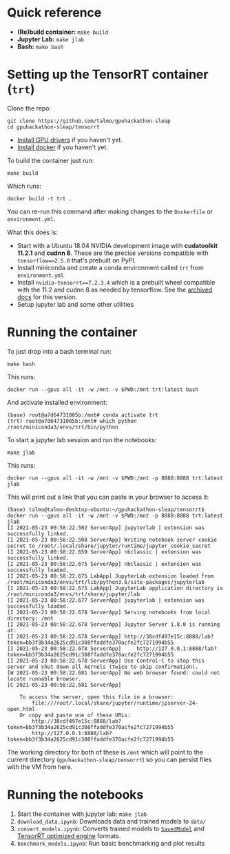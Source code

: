 # Quick reference

- **(Re)build container:** `make build`
- **Jupyter Lab:** `make jlab`
- **Bash:** `make bash`


# Setting up the TensorRT container (`trt`)

Clone the repo:
```
git clone https://github.com/talmo/gpuhackathon-sleap
cd gpuhackathon-sleap/tensorrt
```

- [Install GPU drivers](installing_drivers.md) if you haven't yet.
- [Install docker](installing_docker.md) if you haven't yet.

To build the container just run:
```
make build
```
Which runs:
```
docker build -t trt .
```
You can re-run this command after making changes to the `Dockerfile` or `environment.yml`.

What this does is:
- Start with a Ubuntu 18.04 NVIDIA development image with **cudatoolkit 11.2.1** and **cudnn 8**. These are the precise versions compatible with `tensorflow==2.5.0` that's prebuilt on PyPI.
- Install miniconda and create a conda environment called `trt` from `environment.yml`
- Install `nvidia-tensorrt==7.2.3.4` which is a prebuilt wheel compatible with the 11.2 and cudnn 8 as needed by tensorflow. See the [archived docs](https://docs.nvidia.com/deeplearning/tensorrt/archives/tensorrt-722/quick-start-guide/index.html#installing-pip) for this version.
- Setup jupyter lab and some other utilities


# Running the container

To just drop into a bash terminal run:
```
make bash
```

This runs:
```
docker run --gpus all -it -w /mnt -v $PWD:/mnt trt:latest bash
```
And activate installed environment:
```
(base) root@a7d64731005b:/mnt# conda activate trt
(trt) root@a7d64731005b:/mnt# which python
/root/miniconda3/envs/trt/bin/python
```

To start a jupyter lab session and run the notebooks:
```
make jlab
```

This runs:
```
docker run --gpus all -it -w /mnt -v $PWD:/mnt -p 8888:8888 trt:latest jlab
```

This will print out a link that you can paste in your browser to access it:
```
(base) talmo@talmo-desktop-ubuntu:~/gpuhackathon-sleap/tensorrt$ docker run --gpus all -it -w /mnt -v $PWD:/mnt -p 8888:8888 trt:latest jlab
[I 2021-05-23 00:58:22.502 ServerApp] jupyterlab | extension was successfully linked.
[I 2021-05-23 00:58:22.508 ServerApp] Writing notebook server cookie secret to /root/.local/share/jupyter/runtime/jupyter_cookie_secret
[I 2021-05-23 00:58:22.659 ServerApp] nbclassic | extension was successfully linked.
[I 2021-05-23 00:58:22.675 ServerApp] nbclassic | extension was successfully loaded.
[I 2021-05-23 00:58:22.675 LabApp] JupyterLab extension loaded from /root/miniconda3/envs/trt/lib/python3.6/site-packages/jupyterlab
[I 2021-05-23 00:58:22.675 LabApp] JupyterLab application directory is /root/miniconda3/envs/trt/share/jupyter/lab
[I 2021-05-23 00:58:22.677 ServerApp] jupyterlab | extension was successfully loaded.
[I 2021-05-23 00:58:22.678 ServerApp] Serving notebooks from local directory: /mnt
[I 2021-05-23 00:58:22.678 ServerApp] Jupyter Server 1.8.0 is running at:
[I 2021-05-23 00:58:22.678 ServerApp] http://38cdf497e15c:8888/lab?token=bb3f3b34a2625cd91c308ffaddfe370acfe2fc7271994b55
[I 2021-05-23 00:58:22.678 ServerApp]     http://127.0.0.1:8888/lab?token=bb3f3b34a2625cd91c308ffaddfe370acfe2fc7271994b55
[I 2021-05-23 00:58:22.678 ServerApp] Use Control-C to stop this server and shut down all kernels (twice to skip confirmation).
[W 2021-05-23 00:58:22.681 ServerApp] No web browser found: could not locate runnable browser.
[C 2021-05-23 00:58:22.681 ServerApp] 
    
    To access the server, open this file in a browser:
        file:///root/.local/share/jupyter/runtime/jpserver-24-open.html
    Or copy and paste one of these URLs:
        http://38cdf497e15c:8888/lab?token=bb3f3b34a2625cd91c308ffaddfe370acfe2fc7271994b55
        http://127.0.0.1:8888/lab?token=bb3f3b34a2625cd91c308ffaddfe370acfe2fc7271994b55

```

The working directory for both of these is `/mnt` which will point to the current directory (`gpuhackathon-sleap/tensorrt`) so you can persist files with the VM from here.


# Running the notebooks

1. Start the container with jupyter lab: `make jlab`
2. `download_data.ipynb`: Downloads data and trained models to `data/`
3. `convert_models.ipynb`: Converts trained models to [`SavedModel`](https://www.tensorflow.org/guide/saved_model) and [TensorRT optimized engine](https://docs.nvidia.com/deeplearning/tensorrt/archives/tensorrt-722/quick-start-guide/index.html#framework-integration) formats.
4. `benchmark_models.ipynb`: Run basic benchmarking and plot results
